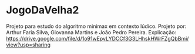# JogoDaVelha2
Projeto para estudo do algoritmo minimax em contexto lúdico.
Projeto por:
Arthur Faria Silva, Giovanna Martins e João Pedro Pereira.
Explicação:
https://drive.google.com/file/d/1o91wEpvLYDCCf3G3LHhskHWrFZgQbBmi/view?usp=sharing
